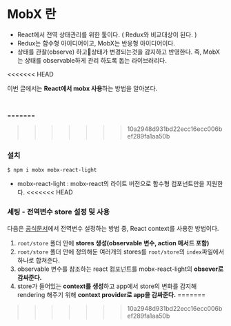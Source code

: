 # MobX 란

- React에서 전역 상태관리를 위한 툴이다. ( Redux와 비교대상이 된다. )
- Redux는 함수형 아이디어이고, MobX는 반응형 아이디어이다.
- 상태를 관찰(observe) 하고상태가 변경되는것을 감지하고 반영한다. 즉, MobX는 상태를 observable하게 관리 하도록 돕는 라이브러리다.

<<<<<<< HEAD
</br>

이번 글에서는 **React에서 mobx 사용**하는 방법을 알아본다.

</br>

=======
>>>>>>> 10a2948d931bd22ecc16ecc006bef289fa1aa50b
### 설치

```
$ npm i mobx mobx-react-light
```

- mobx-react-light : mobx-react의 라이트 버전으로 함수형 컴포넌트만을 지원한다.
<<<<<<< HEAD

### 세팅 - 전역변수 store 설정 및 사용

다음은 [공식문서]('https://mobx.js.org/react-integration.html#tips')에서 전역변수 설정하는 방법 중, React context를 사용한 방법이다.

1. `root/store` 폴더 안에 **stores 생성(observable 변수, action 매서드 포함)**
2. `root/store` 폴더 안에 정의해둔 여러개의 stores를 `root/store`의 `index`파일에서 하나로 합쳐준다.
3. observable 변수를 참조하는 react 컴포넌트를 mobx-react-light의 **obsever로 감싸준다.**
4. store가 들어있는 **context를 생성**하고 app에서 store의 변화를 감지해 rendering 해주기 위해 **context provider로 app을 감싸준다.**
=======
>>>>>>> 10a2948d931bd22ecc16ecc006bef289fa1aa50b
